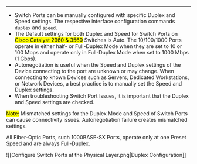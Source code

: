 
---
- Switch Ports can be manually configured with specific Duplex and Speed settings.
  The respective interface configuration commands `duplex` and `speed`. 
- The Default settings for both Duplex and Speed for Switch Ports on <mark class="hltr-yellow">Cisco Catalyst 2960 & 3560</mark> Switches is Auto.
  The 10/100/1000 Ports operate in either half-  or Full-Duplex Mode when they are set to 10 or 100 Mbps and operate only in Full-Duplex Mode when set to 1000 Mbps (1 Gbps).
- Autonegotiation is useful when the Speed and Duplex settings of the Device connecting to the port are unknown or may change.
  When connecting to known Devices such as Servers, Dedicated Workstations, or Network Devices, a best practice is to manually set the Speed and Duplex settings.
- When troubleshooting Switch Port Issues, it is important that the Duplex and Speed settings are checked.

<mark class="hltr-yellow">Note:</mark>
Mismatched settings for the Duplex Mode and Speed of Switch Ports can cause connectivity issues.
Autonegotiation failure creates mismatched settings.

All Fiber-Optic Ports, such 1000BASE-SX Ports, operate only at one Preset Speed and are always Full-Duplex.

![[Configure Switch Ports at the Physical Layer.png|Duplex Configuration]]